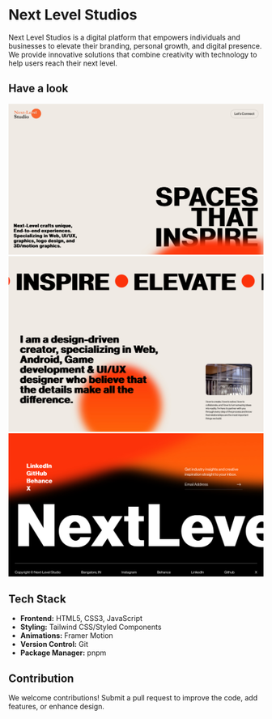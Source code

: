 # Next Level Studios

Next Level Studios is a digital platform that empowers individuals and businesses to elevate their branding, personal growth, and digital presence. We provide innovative solutions that combine creativity with technology to help users reach their next level.

## Have a look

![Studios](https://github.com/Shiva-Bajpai/next-level-studios/blob/main/Preview/1.png) 
<br> 
![Studios](https://github.com/Shiva-Bajpai/next-level-studios/blob/main/Preview/2.png)
<br>
![Studios](https://github.com/Shiva-Bajpai/next-level-studios/blob/main/Preview/3.png)

  
## Tech Stack

- **Frontend:** HTML5, CSS3, JavaScript
- **Styling:** Tailwind CSS/Styled Components
- **Animations:** Framer Motion
- **Version Control:** Git
- **Package Manager:** pnpm

## Contribution

We welcome contributions! Submit a pull request to improve the code, add features, or enhance design.
